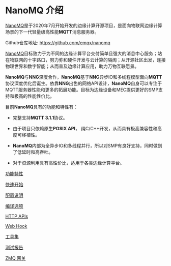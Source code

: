 # NanoMQ 介绍

[NanoMQ](https://nanomq.io/)是于2020年7月开始开发的边缘计算开源项目，是面向物联网边缘计算场景的下一代轻量级高性能**MQTT**消息服务器。

Github仓库地址: https://github.com/emqx/nanomq

[NanoMQ](https://nanomq.io/)目标致力于为不同的边缘计算平台交付简单且强大的消息中心服务；站在物联网的十字路口，努力弥和硬件开发与云计算的隔阂；从开源社区出发，连接物理世界和数字智能；从而普及边缘计算应用，助力万物互联愿景。

**NanoMQ**与**NNG**深度合作，**NanoMQ**基于**NNG**异步IO和多线程模型面向**MQTT**协议深度优化后诞生。依靠**NNG**出色的网络API设计，**NanoMQ**自身可以专注于MQTT服务器性能和更多的拓展功能。目标为边缘设备和MEC提供更好的SMP支持和极高的性能性价比。

目前**NanoMQ**具有的功能和特性有：

- 完整支持**MQTT 3.1.1**协议。 

- 由于项目只依赖原生**POSIX API**， 纯C/C++开发，从而具有极高兼容性和高度可移植性。
- **NanoMQ**内部为全异步IO和多线程并行，所以对SMP有良好支持，同时做到了低延时和高吞吐。
- 对于资源利用具有高性价比，适用于各类边缘计算平台。

[功能特性](./features.md)

[快速开始](./quick-start.md)

[配置说明](./config-description.md)

[编译选项](./build-options.md)

[HTTP APIs](./http-api.md)

[Web Hook](./web-hook.md)

[工具集](./toolkit.md)

[测试报告](./test-report.md)

[ZMQ 网关](./zmq-gateway.md)

